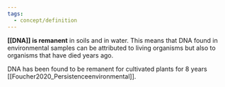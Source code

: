 ```yaml
---
tags:
  - concept/definition
---
```



**[[DNA]] is remanent** in soils and in water. This means that DNA found in environmental samples can be attributed to living organisms but also to organisms that have died years ago.

DNA has been found to be remanent for cultivated plants for 8 years [[Foucher2020_Persistenceenvironmental]].